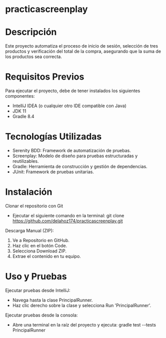 # practicascreenplay
# Descripción
Este proyecto automatiza el proceso de inicio de sesión, selección de tres productos y verificación del total de la compra, asegurando que la suma de los productos sea correcta.

# Requisitos Previos
Para ejecutar el proyecto, debe de tener instalados los siguientes componentes:

- IntelliJ IDEA (o cualquier otro IDE compatible con Java)
- JDK 11
- Gradle 8.4
  
# Tecnologías Utilizadas
- Serenity BDD: Framework de automatización de pruebas.
- Screenplay: Modelo de diseño para pruebas estructuradas y reutilizables.
- Gradle: Herramienta de construcción y gestión de dependencias.
- JUnit: Framework de pruebas unitarias.

#  Instalación
Clonar el repositorio con Git
- Ejecutar el siguiente comando en la terminal:
git clone https://github.com/delahoz174/practicascreenplay.git

Descarga Manual (ZIP):
1. Ve a Repositorio en GitHub.
2. Haz clic en el botón Code.
3. Selecciona Download ZIP.
4. Extrae el contenido en tu equipo.

# Uso y Pruebas
Ejecutar pruebas desde IntelliJ:
- Navega hasta la clase PrincipalRunner.
- Haz clic derecho sobre la clase y selecciona Run 'PrincipalRunner'.
  
Ejecutar pruebas desde la consola:
- Abre una terminal en la raíz del proyecto y ejecuta: gradle test --tests PrincipalRunner

